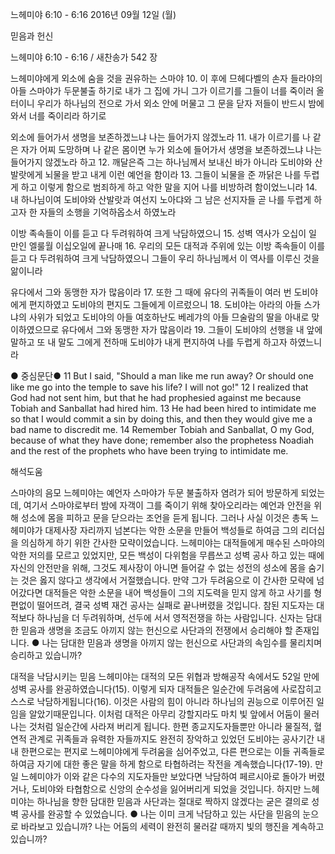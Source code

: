 느헤미야 6:10 - 6:16 
2016년 09월 12일 (월)

믿음과 헌신



느헤미야 6:10 - 6:16 / 새찬송가 542 장


느헤미야에게 외소에 숨을 것을 권유하는 스마야
10. 이 후에 므헤다벨의 손자 들라야의 아들 스마야가 두문불출 하기로 내가 그 집에 가니 그가 이르기를 그들이 너를 죽이러 올 터이니 우리가 하나님의 전으로 가서 외소 안에 머물고 그 문을 닫자 저들이 반드시 밤에 와서 너를 죽이리라 하기로 

외소에 들어가서 생명을 보존하겠느냐 나는 들어가지 않겠노라
11. 내가 이르기를 나 같은 자가 어찌 도망하며 나 같은 몸이면 누가 외소에 들어가서 생명을 보존하겠느냐 나는 들어가지 않겠노라 하고 
12. 깨달은즉 그는 하나님께서 보내신 바가 아니라 도비야와 산발랏에게 뇌물을 받고 내게 이런 예언을 함이라 
13. 그들이 뇌물을 준 까닭은 나를 두렵게 하고 이렇게 함으로 범죄하게 하고 악한 말을 지어 나를 비방하려 함이었느니라 
14. 내 하나님이여 도비야와 산발랏과 여선지 노아댜와 그 남은 선지자들 곧 나를 두렵게 하고자 한 자들의 소행을 기억하옵소서 하였노라 

이방 족속들이 이를 듣고 다 두려워하여 크게 낙담하였으니
15. 성벽 역사가 오십이 일 만인 엘룰월 이십오일에 끝나매 
16. 우리의 모든 대적과 주위에 있는 이방 족속들이 이를 듣고 다 두려워하여 크게 낙담하였으니 그들이 우리 하나님께서 이 역사를 이루신 것을 앎이니라 

유다에서 그와 동맹한 자가 많음이라
17. 또한 그 때에 유다의 귀족들이 여러 번 도비야에게 편지하였고 도비야의 편지도 그들에게 이르렀으니 
18. 도비야는 아라의 아들 스가냐의 사위가 되었고 도비야의 아들 여호하난도 베레갸의 아들 므술람의 딸을 아내로 맞이하였으므로 유다에서 그와 동맹한 자가 많음이라 
19. 그들이 도비야의 선행을 내 앞에 말하고 또 내 말도 그에게 전하매 도비야가 내게 편지하여 나를 두렵게 하고자 하였느니라 

● 중심문단● 11 But I said, "Should a man like me run away? Or should one like me go into the temple to save his life? I will not go!" 12 I realized that God had not sent him, but that he had prophesied against me because Tobiah and Sanballat had hired him. 13 He had been hired to intimidate me so that I would commit a sin by doing this, and then they would give me a bad name to discredit me. 14 Remember Tobiah and Sanballat, O my God, because of what they have done; remember also the prophetess Noadiah and the rest of the prophets who have been trying to intimidate me.

해석도움





스마야의 음모
느헤미야는 예언자 스마야가 두문 불출하자 염려가 되어 방문하게 되었는데, 여기서 스마야로부터 밤에 자객이 그를 죽이기 위해 찾아오리라는 예언과 안전을 위해 성소에 몸을 피하고 문을 닫으라는 조언을 듣게 됩니다. 그러나 사실 이것은 총독 느헤미야가 대제사장 자리까지 넘본다는 악한 소문을 만들어 백성들로 하여금 그의 리더십을 의심하게 하기 위한 간사한 모략이었습니다. 느헤미야는 대적들에게 매수된 스마야의 악한 저의를 모르고 있었지만, 모든 백성이 다위험을 무릅쓰고 성벽 공사 하고 있는 때에 자신의 안전만을 위해, 그것도 제사장이 아니면 들어갈 수 없는 성전의 성소에 몸을 숨기는 것은 옳지 않다고 생각에서 거절했습니다. 만약 그가 두려움으로 이 간사한 모략에 넘어갔다면 대적들은 악한 소문을 내어 백성들이 그의 지도력을 믿지 않게 하고 사기를 형편없이 떨어뜨려, 결국 성벽 재건 공사는 실패로 끝나버렸을 것입니다. 참된 지도자는 대적보다 하나님을 더 두려워하며, 선두에 서서 영적전쟁을 하는 사람입니다. 신자는 담대한 믿음과 생명을 조금도 아끼지 않는 헌신으로 사단과의 전쟁에서 승리해야 할 존재입니다.
● 나는 담대한 믿음과 생명을 아끼지 않는 헌신으로 사단과의 속임수를 물리치며 승리하고 있습니까?

대적을 낙담시키는 믿음
느헤미야는 대적의 모든 위협과 방해공작 속에서도 52일 만에 성벽 공사를 완공하였습니다(15). 이렇게 되자 대적들은 일순간에 두려움에 사로잡히고 스스로 낙담하게됩니다(16). 이것은 사람의 힘이 아니라 하나님의 권능으로 이루어진 일임을 알았기때문입니다. 이처럼 대적은 아무리 강할지라도 마치 빛 앞에서 어둠이 물러나는 것처럼 일순간에 사라져 버리게 됩니다. 한편 종교지도자들뿐만 아니라 물질적, 혈연적 관계로 귀족들과 유력한 자들까지도 완전히 장악하고 있었던 도비야는 공사기간 내내 한편으로는 편지로 느헤미야에게 두려움을 심어주었고, 다른 편으로는 이들 귀족들로 하여금 자기에 대한 좋은 말을 하게 함으로 타협하려는 작전을 계속했습니다(17-19). 만일 느헤미야가 이와 같은 다수의 지도자들만 보았다면 낙담하여 페르시아로 돌아가 버렸거나, 도비야와 타협함으로 신앙의 순수성을 잃어버리게 되었을 것입니다. 하지만 느헤미야는 하나님을 향한 담대한 믿음과 사단과는 절대로 짝하지 않겠다는 굳은 결의로 성벽 공사를 완공할 수 있었습니다.
● 나는 이미 크게 낙담하고 있는 사단을 믿음의 눈으로 바라보고 있습니까? 나는 어둠의 세력이 완전히 물러갈 때까지 빛의 행진을 계속하고 있습니까?